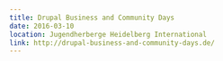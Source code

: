 ```yaml
---
title: Drupal Business and Community Days
date: 2016-03-10
location: Jugendherberge Heidelberg International
link: http://drupal-business-and-community-days.de/
---
```

